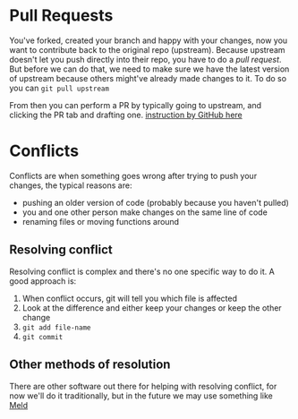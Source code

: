 # Pull Requests
You've forked, created your branch and happy with your changes, now you want to contribute back to the original repo (upstream). Because upstream doesn't let you push directly into their repo, you have to do a *pull request*.\
But before we can do that, we need to make sure we have the latest version of upstream because others might've already made changes to it. To do so you can `git pull upstream`

From then you can perform a PR by typically going to upstream, and clicking the PR tab and drafting one. [instruction by GitHub here](https://docs.github.com/en/pull-requests/collaborating-with-pull-requests/proposing-changes-to-your-work-with-pull-requests/creating-a-pull-request-from-a-fork)

# Conflicts
Conflicts are when something goes wrong after trying to push your changes, the typical reasons are:
- pushing an older version of code (probably because you haven't pulled)
- you and one other person make changes on the same line of code
- renaming files or moving functions around

## Resolving conflict
Resolving conflict is complex and there's no one specific way to do it. A good approach is:
1. When conflict occurs, git will tell you which file is affected
2. Look at the difference and either keep your changes or keep the other change
3. `git add file-name`
4. `git commit`

## Other methods of resolution
There are other software out there for helping with resolving conflict, for now we'll do it traditionally, but in the future we may use something like [Meld](https://meldmerge.org/)